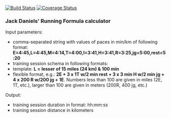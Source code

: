 [![Build Status](https://travis-ci.org/sandlex/runcalc.svg?branch=master)](https://travis-ci.org/sandlex/runcalc)
[![Coverage Status](http://img.shields.io/coveralls/sandlex/runcalc/master.svg?style=flat-square)](https://coveralls.io/r/sandlex/runcalc?branch=master)

### Jack Daniels' Running Formula calculator
Input parameters:
 - comma-separated string with values of paces in min/km of following format: **E=4:45,L=4:45,M=4:14,T=4:00,I=3:41,H=3:41,R=3:25,jg=5:00,rest=5:20**
 - training session schema in following formats:
  - template: **L = lesser of 15 miles (24 km) & 100 min**
  - flexible format, e.g.: **2E + 3 x 1T w/2 min rest + 3 x 3 min H w/2 min jg + 4 x 200 R w/200 jg + 1E**. Numbers less than 100 are given in miles (2E, 1T, etc.), larger than 100 are given in meters (200R, 400 jg, etc.)
 
Output:
 - training session duration in format: hh:mm:ss
 - training session distance in kilometers
